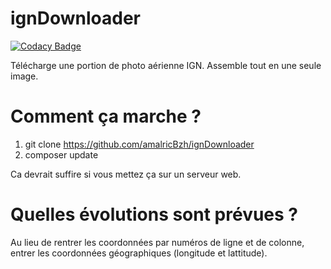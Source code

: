 # ignDownloader

[![Codacy Badge](https://api.codacy.com/project/badge/Grade/45f1e17deef6422187a662dee75b5920)](https://www.codacy.com/app/amalricBzh/ignDownloader?utm_source=github.com&utm_medium=referral&utm_content=amalricBzh/ignDownloader&utm_campaign=badger)

Télécharge une portion de photo aérienne IGN. Assemble tout en une seule image.

# Comment ça marche ?

1. git clone https://github.com/amalricBzh/ignDownloader
2. composer update

Ca devrait suffire si vous mettez ça sur un serveur web.

# Quelles évolutions sont prévues ?

Au lieu de rentrer les coordonnées par numéros de ligne et de colonne, entrer les coordonnées géographiques (longitude et lattitude).
